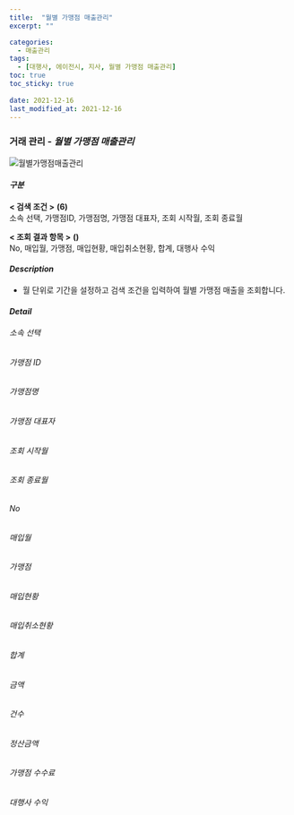 ```yaml
---
title:  "월별 가맹점 매출관리"
excerpt: ""

categories:
  - 매출관리
tags:
  - [대행사, 에이전시, 지사, 월별 가맹점 매출관리]
toc: true
toc_sticky: true
 
date: 2021-12-16
last_modified_at: 2021-12-16
---
```

### 거래 관리 - *월별 가맹점 매출관리*
![월별가맹점매출관리]()

#### *구분* <br>
**< 검색 조건 >** **(6)**
<br>소속 선택, 가맹점ID, 가맹점명, 가맹점 대표자, 조회 시작월, 조회 종료월

**< 조회 결과 항목 >** **()**
<br>No, 매입월, 가맹점, 매입현황, 매입취소현황, 합계, 대행사 수익

#### *Description*
- 월 단위로 기간을 설정하고 검색 조건을 입력하여 월별 가맹점 매출을 조회합니다.

#### *Detail*
###### 소속 선택
###### 가맹점 ID
###### 가맹점명
###### 가맹점 대표자
###### 조회 시작월
###### 조회 종료월

###### No
###### 매입월
###### 가맹점
###### 매입현황
###### 매입취소현황
###### 합계
###### 금액
###### 건수
###### 정산금액
###### 가맹점 수수료
###### 대행사 수익